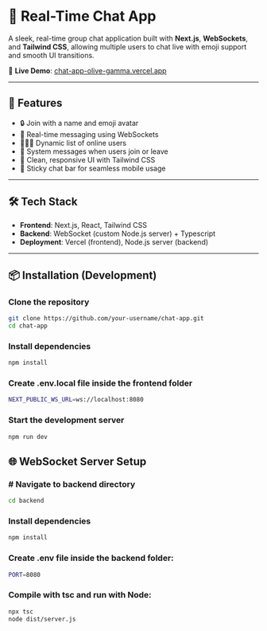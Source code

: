 # 💬 Real-Time Chat App

A sleek, real-time group chat application built with **Next.js**, **WebSockets**, and **Tailwind CSS**, allowing multiple users to chat live with emoji support and smooth UI transitions.

🔗 **Live Demo**: [chat-app-olive-gamma.vercel.app](https://chat-app-olive-gamma.vercel.app)

---

## 🚀 Features

- 🔒 Join with a name and emoji avatar  
- 💬 Real-time messaging using WebSockets  
- 🧑‍🤝‍🧑 Dynamic list of online users  
- 📢 System messages when users join or leave  
- 🎨 Clean, responsive UI with Tailwind CSS  
- 📱 Sticky chat bar for seamless mobile usage  

---

## 🛠 Tech Stack

- **Frontend**: Next.js, React, Tailwind CSS  
- **Backend**: WebSocket (custom Node.js server)  + Typescript
- **Deployment**: Vercel (frontend), Node.js server (backend)

---

## 📦 Installation (Development)

### Clone the repository

```bash
git clone https://github.com/your-username/chat-app.git
cd chat-app
```

### Install dependencies

```bash
npm install
```

### Create .env.local file inside the frontend folder
 
 ```bash
NEXT_PUBLIC_WS_URL=ws://localhost:8080
```

### Start the development server
```bash
npm run dev
```
## 🌐 WebSocket Server Setup

### # Navigate to backend directory 

```bash
cd backend
```

### Install dependencies

```bash
npm install
```

### Create .env file inside the backend folder:
 
 ```bash
PORT=8080
```

### Compile with tsc and run with Node:

```bash
npx tsc
node dist/server.js
```


